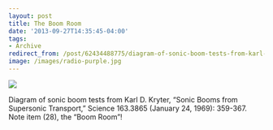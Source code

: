 ```yaml
---
layout: post 
title: The Boom Room
date: '2013-09-27T14:35:45-04:00' 
tags: 
- Archive 
redirect_from: /post/62434488775/diagram-of-sonic-boom-tests-from-karl-d-kryter/
image: /images/radio-purple.jpg
--- 
```


![](http://d.pr/LYxx+)

Diagram of sonic boom tests from Karl D. Kryter, “Sonic Booms from Supersonic Transport,” Science 163.3865 (January 24, 1969): 359-367. Note item (28), the “Boom Room”!


